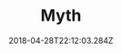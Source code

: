 ---
path: "/myth"
date: "2018-04-28T22:12:03.284Z"
title: "Myth"
tags: ["WebGL", "Virtual Reality"]
thumbnail: "https://i.imgur.com/eEoggiG.gif"
cover: ""
embed: '<div style="padding:56.25% 0 0 0;position:relative;"><iframe src="https://player.vimeo.com/video/145578640?autoplay=0&title=0&byline=0&portrait=0" style="position:absolute;top:0;left:0;width:100%;height:100%;" frameborder="0" webkitallowfullscreen mozallowfullscreen allowfullscreen></iframe></div>'
about: "‘Myth’, is an interactive web virtual reality short film, featuring the song “Can I peacfuly Love” from Livyatanim’s debut album “After the Waters”. The film takes place in a dark surreal world, which aims to blur the lines between digital and natural imagery.

The film uses the composition’s notation, rhythms and melodies (MIDI), to control elements ranging from drums affecting the geometry to transitions between scenes. In effect, using this data transformed from being a musical composition language, to a visual directing language.

The experience can be watched on a wide range of platforms from desktop computers, mobile phones and VR headsets."
links: [['Full Experience', 'http://film.livyatanim.com'], ['Album', 'https://livyatanim.bandcamp.com'], ['Presskit', 'http://film.livyatanim.com/media/mediakit.zip']]
components: [['code', 'Javascript, GLSL'], ['software', 'Blender, e-on Vue, Adobe Photoshop, Autodesk Maya and Ableton Live, Web Audio API, Web MIDI API & WebVR API.'], ['3d', 'Three.js']]
credits: 'Developed with Yannis Gravezas, Tomer Rousso and Livyatanim'
press: [['Wired', 'https://www.wired.de/collection/life/10-virtual-reality-filme-die-man-gesehen-haben-muss'], ['Creators Project', 'https://creators.vice.com/en_us/article/ez5qva/float-through-a-virtual-world-of-hybrid-beings-in-myth'], ['We and the Color', 'https://weandthecolor.com/webgl-short-film-livyatanim-myth/62302'], ['prosthetic knowledge',http://prostheticknowledge.tumblr.com/post/133824524661/myth-interactive-web-music-video-for-livyatanim'], ['Z', 'http://z.ultranoir.com/en/articles/1282-livyatanim-myth-a-vr-film-by-or-fleisher.html'], ['Chrome Experiments', 'https://experiments.withgoogle.com/livyatanim-myth'], ['WorldFest- NASA Remi Award winner', '#'], ['UrbamMediaMakers Best Interactive Award Winner', '#'], ['The FWA – WOTD', '#'], ['CSS Awards – WOTD', '#'], ['Awwwards – Honorable Mention', '#']]
excerpt: "An audio reactive virtual reality short film."
---